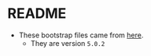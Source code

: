 # README

+ These bootstrap files came from [here](https://getbootstrap.com/docs/5.0/getting-started/download/). 
    + They are version `5.0.2`


